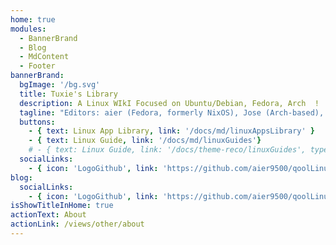 ```yaml
---
home: true
modules:
  - BannerBrand
  - Blog
  - MdContent
  - Footer
bannerBrand:
  bgImage: '/bg.svg'
  title: Tuxie's Library
  description: A Linux WIkI Focused on Ubuntu/Debian, Fedora, Arch  !
  tagline: "Editors: aier (Fedora, formerly NixOS), Jose (Arch-based), Lunear (Arch)."
  buttons:
    - { text: Linux App Library, link: '/docs/md/linuxAppsLibrary' }
    - { text: Linux Guide, link: '/docs/md/linuxGuides'}
    # - { text: Linux Guide, link: '/docs/theme-reco/linuxGuides', type: 'plain' }
  socialLinks:
    - { icon: 'LogoGithub', link: 'https://github.com/aier9500/qoolLinuxLib' }
blog:
  socialLinks:
    - { icon: 'LogoGithub', link: 'https://github.com/aier9500/qoolLinuxLib' }
isShowTitleInHome: true
actionText: About
actionLink: /views/other/about
---
```


<!-- ## 快速开始

**npx**

```bash
# 初始化，并选择 2.x
npx @vuepress-reco/theme-cli init
```

**npm**

```bash
# 初始化，并选择 2.x
npm install @vuepress-reco/theme-cli@1.0.7 -g
theme-cli init
```

**yarn**

```bash
# 初始化，并选择 2.x
yarn global add @vuepress-reco/theme-cli@1.0.7
theme-cli init
``` -->
<div class="home-footer"></div>
